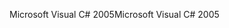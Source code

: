 <span data-ttu-id="88aa4-101">Microsoft Visual C# 2005</span><span class="sxs-lookup"><span data-stu-id="88aa4-101">Microsoft Visual C# 2005</span></span>